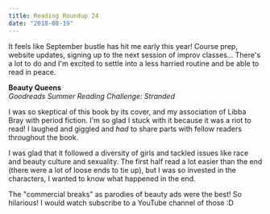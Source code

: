 ```yaml
---
title: Reading Roundup 24
date: "2018-08-19"
---
```


It feels like September bustle has hit me early this year! Course prep, website updates, signing up to the next session of improv classes... There's a lot to do and I'm excited to settle into a less harried routine and be able to read in peace.

**Beauty Queens**  
_Goodreads Summer Reading Challenge: Stranded_

I was so skeptical of this book by its cover, and my association of Libba Bray with period fiction. I'm so glad I stuck with it because it was a riot to read! I laughed and giggled and _had_ to share parts with fellow readers throughout the book.

I was glad that it followed a diversity of girls and tackled issues like race and beauty culture and sexuality. The first half read a lot easier than the end (there were a lot of loose ends to tie up), but I was so invested in the characters, I wanted to know what happened in the end.

The "commercial breaks" as parodies of beauty ads were the best! So hilarious! I would watch subscribe to a YouTube channel of those :D
